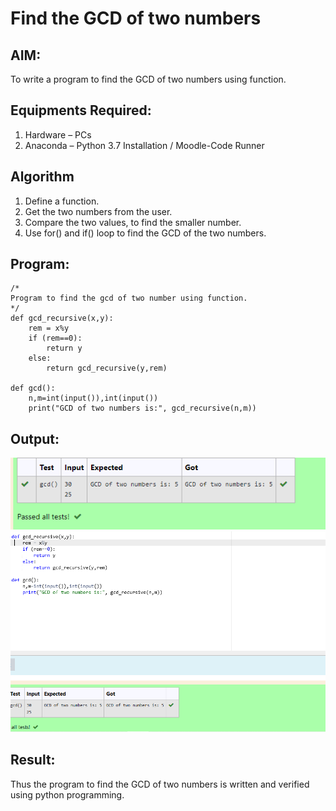 # Find the GCD of two numbers

## AIM:
To write a program to find the GCD of two numbers using function.

## Equipments Required:
1. Hardware – PCs
2. Anaconda – Python 3.7 Installation / Moodle-Code Runner

## Algorithm
1. Define a function.
2. Get the two numbers from the user.
3. Compare the two values, to find the smaller number.
4. Use for() and if() loop to find the GCD of the two numbers.

## Program:
```
/*
Program to find the gcd of two number using function.
*/
def gcd_recursive(x,y):
    rem = x%y
    if (rem==0):
        return y
    else:
        return gcd_recursive(y,rem)
    
def gcd():
    n,m=int(input()),int(input())
    print("GCD of two numbers is:", gcd_recursive(n,m))

```

## Output:
![gcd of two number](gcd.png)
![output](output.png)

## Result:
Thus the program to find the GCD of two numbers is written and verified using python programming.
